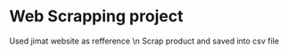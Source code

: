 <h1>Web Scrapping project</h1>
Used jimat website as refference \n 
Scrap product and saved into csv file
